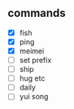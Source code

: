 ## commands

- [x] fish
- [x] ping
- [x] meimei
- [ ] set prefix
- [ ] ship
- [ ] hug etc
- [ ] daily
- [ ] yui song
